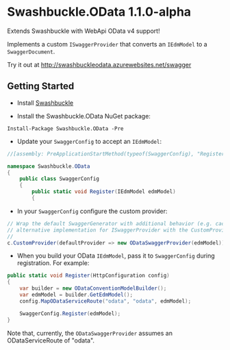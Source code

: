 Swashbuckle.OData 1.1.0-alpha
=========

Extends Swashbuckle with WebApi OData v4 support!

Implements a custom <code>ISwaggerProvider</code> that converts an <code>IEdmModel</code> to a <code>SwaggerDocument</code>.

Try it out at http://swashbuckleodata.azurewebsites.net/swagger

## Getting Started ##

* Install [Swashbuckle](https://github.com/domaindrivendev/Swashbuckle)

* Install the Swashbuckle.OData NuGet package:

<code>Install-Package Swashbuckle.OData -Pre</code>

* Update your <code>SwaggerConfig</code> to accept an <code>IEdmModel</code>:
```csharp
//[assembly: PreApplicationStartMethod(typeof(SwaggerConfig), "Register")]

namespace Swashbuckle.OData
{
    public class SwaggerConfig
    {
        public static void Register(IEdmModel edmModel)
        {
```

* In your <code>SwaggerConfig</code> configure the custom provider:
```csharp
// Wrap the default SwaggerGenerator with additional behavior (e.g. caching) or provide an
// alternative implementation for ISwaggerProvider with the CustomProvider option.
//
c.CustomProvider(defaultProvider => new ODataSwaggerProvider(edmModel));
```

* When you build your OData <code>IEdmModel</code>, pass it to <code>SwaggerConfig</code> during registration. For example:
```csharp
public static void Register(HttpConfiguration config)
{
    var builder = new ODataConventionModelBuilder();
    var edmModel = builder.GetEdmModel();
    config.MapODataServiceRoute("odata", "odata", edmModel);

    SwaggerConfig.Register(edmModel);
}
```
Note that, currently, the <code>ODataSwaggerProvider</code> assumes an ODataServiceRoute of "odata".
